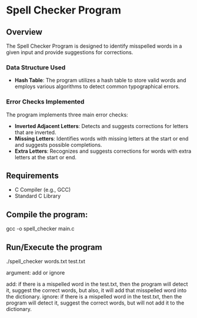 # Spell Checker Program

## Overview
The Spell Checker Program is designed to identify misspelled words in a given input and provide suggestions for corrections. 

### Data Structure Used
- **Hash Table**: The program utilizes a hash table to store valid words and employs various algorithms to detect common typographical errors. 

### Error Checks Implemented
The program implements three main error checks:
- **Inverted Adjacent Letters**: Detects and suggests corrections for letters that are inverted.
- **Missing Letters**: Identifies words with missing letters at the start or end and suggests possible completions.
- **Extra Letters**: Recognizes and suggests corrections for words with extra letters at the start or end.

## Requirements
- C Compiler (e.g., GCC)
- Standard C Library

## Compile the program:
gcc -o spell_checker main.c

## Run/Execute the program
./spell_checker words.txt test.txt <argument>

argument: add or ignore

add: if there is a mispelled word in the test.txt, then the program will detect it, suggest the correct words, but also, it will add that misspelled word into the dictionary.
ignore: if there is a mispelled word in the test.txt, then the program will detect it, suggest the correct words, but will not add it to the dictionary.
